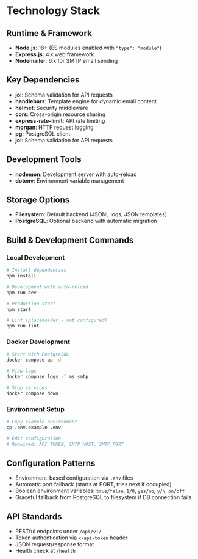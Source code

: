 # Technology Stack

## Runtime & Framework
- **Node.js**: 18+ (ES modules enabled with `"type": "module"`)
- **Express.js**: 4.x web framework
- **Nodemailer**: 6.x for SMTP email sending

## Key Dependencies
- **joi**: Schema validation for API requests
- **handlebars**: Template engine for dynamic email content
- **helmet**: Security middleware
- **cors**: Cross-origin resource sharing
- **express-rate-limit**: API rate limiting
- **morgan**: HTTP request logging
- **pg**: PostgreSQL client
- **joi**: Schema validation for API requests

## Development Tools
- **nodemon**: Development server with auto-reload
- **dotenv**: Environment variable management

## Storage Options
- **Filesystem**: Default backend (JSONL logs, JSON templates)
- **PostgreSQL**: Optional backend with automatic migration

## Build & Development Commands

### Local Development
```bash
# Install dependencies
npm install

# Development with auto-reload
npm run dev

# Production start
npm start

# Lint (placeholder - not configured)
npm run lint
```

### Docker Development
```bash
# Start with PostgreSQL
docker compose up -d

# View logs
docker compose logs -f ms_smtp

# Stop services
docker compose down
```

### Environment Setup
```bash
# Copy example environment
cp .env.example .env

# Edit configuration
# Required: API_TOKEN, SMTP_HOST, SMTP_PORT
```

## Configuration Patterns
- Environment-based configuration via `.env` files
- Automatic port fallback (starts at PORT, tries next if occupied)
- Boolean environment variables: `true/false`, `1/0`, `yes/no`, `y/n`, `on/off`
- Graceful fallback from PostgreSQL to filesystem if DB connection fails

## API Standards
- RESTful endpoints under `/api/v1/`
- Token authentication via `x-api-token` header
- JSON request/response format
- Health check at `/health`